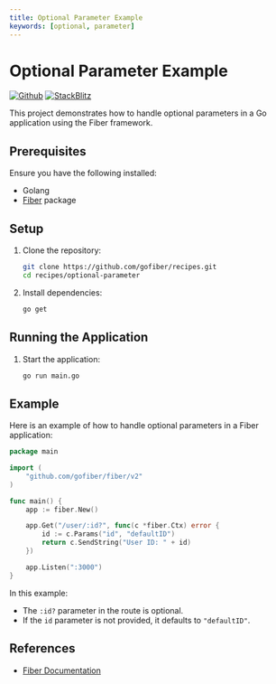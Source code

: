 ```yaml
---
title: Optional Parameter Example
keywords: [optional, parameter]
---
```


# Optional Parameter Example

[![Github](https://img.shields.io/static/v1?label=&message=Github&color=2ea44f&style=for-the-badge&logo=github)](https://github.com/gofiber/recipes/tree/master/optional-parameter) [![StackBlitz](https://img.shields.io/static/v1?label=&message=StackBlitz&color=2ea44f&style=for-the-badge&logo=StackBlitz)](https://stackblitz.com/github/gofiber/recipes/tree/master/optional-parameter)

This project demonstrates how to handle optional parameters in a Go application using the Fiber framework.

## Prerequisites

Ensure you have the following installed:

- Golang
- [Fiber](https://github.com/gofiber/fiber) package

## Setup

1. Clone the repository:
    ```sh
    git clone https://github.com/gofiber/recipes.git
    cd recipes/optional-parameter
    ```

2. Install dependencies:
    ```sh
    go get
    ```

## Running the Application

1. Start the application:
    ```sh
    go run main.go
    ```

## Example

Here is an example of how to handle optional parameters in a Fiber application:

```go
package main

import (
    "github.com/gofiber/fiber/v2"
)

func main() {
    app := fiber.New()

    app.Get("/user/:id?", func(c *fiber.Ctx) error {
        id := c.Params("id", "defaultID")
        return c.SendString("User ID: " + id)
    })

    app.Listen(":3000")
}
```

In this example:
- The `:id?` parameter in the route is optional.
- If the `id` parameter is not provided, it defaults to `"defaultID"`.

## References

- [Fiber Documentation](https://docs.gofiber.io)
